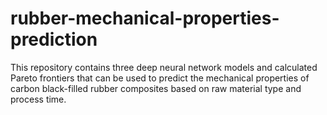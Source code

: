 # rubber-mechanical-properties-prediction
This repository contains three deep neural network models and calculated Pareto frontiers that can be used to predict the mechanical properties of carbon black-filled rubber composites based on raw material type and process time.
